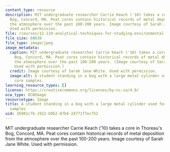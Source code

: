 ```yaml
---
content_type: resource
description: MIT undergraduate researcher Carrie Keach ('10) takes a core in Thoreau's
  Bog, Concord, MA. Peat cores contain historical records of metal deposition from
  the atmosphere over the past 100-200 years. Image courtesy of Sarah Jane White.
  Used with permission.
file: /courses/12-119-analytical-techniques-for-studying-environmental-and-geologic-samples-spring-2011/3b981c7b1922b0b287b424771f7ec752_12-119s11.jpg
file_size: 68638
file_type: image/jpeg
image_metadata:
  caption: MIT undergraduate researcher Carrie Keach ('10) takes a core in Thoreau's
    Bog, Concord, MA. Peat cores contain historical records of metal deposition from
    the atmosphere over the past 100-200 years. (Image courtesy of Sarah Jane White.
    Used with permission.)
  credit: Image courtesy of Sarah Jane White. Used with permission.
  image-alt: A student standing in a bog with a large metal cylinder used for taking
    core samples.
learning_resource_types: []
license: https://creativecommons.org/licenses/by-nc-sa/4.0/
ocw_type: OCWImage
resourcetype: Image
title: A student standing in a bog with a large metal cylinder used for taking core
  samples
uid: 3b981c7b-1922-b0b2-87b4-24771f7ec752
---
```

MIT undergraduate researcher Carrie Keach ('10) takes a core in Thoreau's Bog, Concord, MA. Peat cores contain historical records of metal deposition from the atmosphere over the past 100-200 years. Image courtesy of Sarah Jane White. Used with permission.